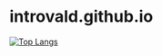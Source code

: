 # introvald.github.io

[![Top Langs](https://github-readme-stats.vercel.app/api/top-langs/?username=introvald&layout=pie)](https://github.com/anuraghazra/github-readme-stats)
